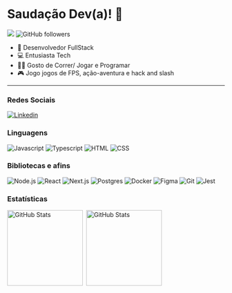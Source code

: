 # Saudação Dev(a)! :vulcan_salute:

![](https://komarev.com/ghpvc/?username=GlaucusJr&color=000000)
![GitHub followers](https://img.shields.io/github/followers/GlaucusJr?label=Follow&style=social)

- :open_book: Desenvolvedor FullStack
- :computer: Entusiasta Tech
- :running_man: Gosto de Correr/ Jogar e Programar
- :video_game: Jogo jogos de FPS, ação-aventura e hack and slash

---

### Redes Sociais
[![Linkedin](https://img.shields.io/badge/LinkedIn-0077B5?style=flat&logo=linkedin)](https://www.linkedin.com/in/glaucus-junior-9683a4232/)

### Linguagens

![Javascript](https://img.shields.io/badge/Javascript-282C34?style=flat&logo=javascript)
![Typescript](https://img.shields.io/badge/Typescript-282C34?logo=typescript)
![HTML](https://img.shields.io/badge/HTML-282C34?logo=html5)
![CSS](https://img.shields.io/badge/CSS-282C34?logo=css3&logoColor=1572B6)

### Bibliotecas e afins

![Node.js](https://img.shields.io/badge/Node.js-282C34?logo=node.js)
![React](https://img.shields.io/badge/React-282C34?logo=react)
![Next.js](https://img.shields.io/badge/Next.js-282C34?logo=next.js)
![Postgres](https://img.shields.io/badge/Postgresql-282C34?logo=postgresql)
![Docker](https://img.shields.io/badge/Docker-282C34?logo=docker)
![Figma](https://img.shields.io/badge/Figma-282C34?logo=figma)
![Git](https://img.shields.io/badge/Git-282C34?logo=git)
![Jest](https://img.shields.io/badge/Jest-282C34?logo=jest)


### Estatísticas

<p>
  <img 
    align="left" 
    alt="GitHub Stats" 
    height="175" 
    style="padding-right: 5px;" 
    src="https://github-readme-stats.vercel.app/api?username=GlaucusJr&show_icons=true&theme=tokyonight&include_all_commits=true&locale=pt-br&include_all_pullrequests=true" 
  />

<img 
      align="left" 
      alt="GitHub Stats" 
      height="175"
      style="padding-right: 0;" 
      style="padding-left: 5px;"
      src="https://github-readme-stats.vercel.app/api/top-langs/?username=GlaucusJr&theme=tokyonight&layout=compact&custom_title=Tecnologias&langs_count=7" 
  />
</p>
